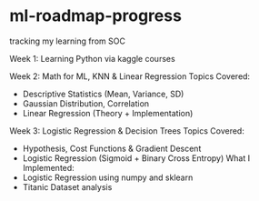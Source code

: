 # ml-roadmap-progress
tracking my learning from SOC

Week 1: Learning Python via kaggle courses


Week 2: Math for ML, KNN & Linear Regression
Topics Covered:
- Descriptive Statistics (Mean, Variance, SD)
- Gaussian Distribution, Correlation
- Linear Regression (Theory + Implementation)

 Week 3: Logistic Regression & Decision Trees
Topics Covered:
- Hypothesis, Cost Functions & Gradient Descent
- Logistic Regression (Sigmoid + Binary Cross Entropy)
 What I Implemented:
- Logistic Regression using numpy and sklearn
- Titanic Dataset analysis

